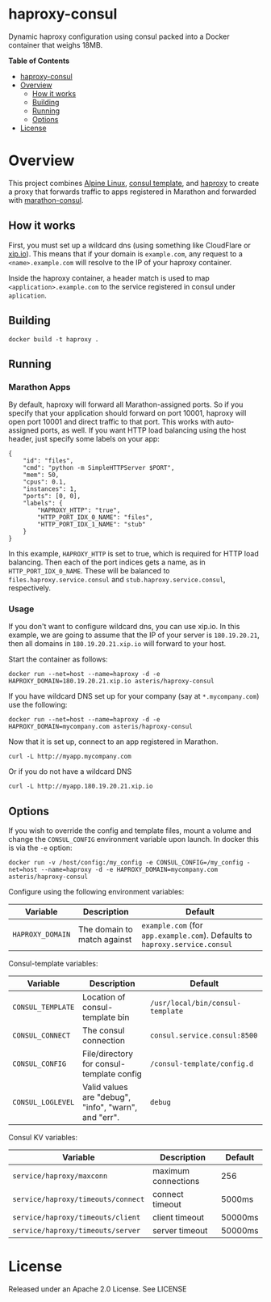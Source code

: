 # haproxy-consul

Dynamic haproxy configuration using consul packed into a Docker container that weighs 18MB.

<!-- markdown-toc start - Don't edit this section. Run M-x markdown-toc/generate-toc again -->
**Table of Contents**

- [haproxy-consul](#haproxy-consul)
- [Overview](#overview)
    - [How it works](#how-it-works)
    - [Building](#building)
    - [Running](#running)
    - [Options](#options)
- [License](#license)

<!-- markdown-toc end -->

# Overview

This project combines [Alpine Linux](https://www.alpinelinux.org), [consul template](https://github.com/hashicorp/consul-template), and [haproxy](http://haproxy.org)
to create a proxy that forwards traffic to apps registered in Marathon and forwarded with [marathon-consul](https://github.com/CiscoCloud/marathon-consul).

## How it works

First, you must set up a wildcard dns (using something like CloudFlare or [xip.io](http://xip.io)). This means that if your domain is `example.com`, any request to  a `<name>.example.com` will resolve to the IP of your haproxy container.

Inside the haproxy container, a header match is used to map `<application>.example.com` to the service registered in consul under `aplication`.

## Building

```
docker build -t haproxy .
```

## Running

### Marathon Apps

By default, haproxy will forward all Marathon-assigned ports. So if you specify
that your application should forward on port 10001, haproxy will open port 10001
and direct traffic to that port. This works with auto-assigned ports, as well.
If you want HTTP load balancing using the host header, just specify some labels on your app:

```
{
    "id": "files",
    "cmd": "python -m SimpleHTTPServer $PORT",
    "mem": 50,
    "cpus": 0.1,
    "instances": 1,
    "ports": [0, 0],
    "labels": {
        "HAPROXY_HTTP": "true",
        "HTTP_PORT_IDX_0_NAME": "files",
        "HTTP_PORT_IDX_1_NAME": "stub"
    }
}
```

In this example, `HAPROXY_HTTP` is set to true, which is required for HTTP load
balancing. Then each of the port indices gets a name, as in
`HTTP_PORT_IDX_0_NAME`. These will be balanced to `files.haproxy.service.consul`
and `stub.haproxy.service.consul`, respectively.

### Usage

If you don't want to configure wildcard dns, you can use xip.io. In this example, we are going to assume that the IP of your server is `180.19.20.21`, then all domains in `180.19.20.21.xip.io` will forward to your host.

Start the container as follows:

```
docker run --net=host --name=haproxy -d -e HAPROXY_DOMAIN=180.19.20.21.xip.io asteris/haproxy-consul
```

If you have wildcard DNS set up for your company (say at `*.mycompany.com`) use the following:

```
docker run --net=host --name=haproxy -d -e HAPROXY_DOMAIN=mycompany.com asteris/haproxy-consul
```

Now that it is set up, connect to an app registered in Marathon.

```
curl -L http://myapp.mycompany.com
```

Or if you do not have a wildcard DNS

```
curl -L http://myapp.180.19.20.21.xip.io
```

## Options

If you wish to override the config and template files, mount a volume and change the `CONSUL_CONFIG` environment variable upon launch. In docker this is via the `-e` option:

```
docker run -v /host/config:/my_config -e CONSUL_CONFIG=/my_config -net=host --name=haproxy -d -e HAPROXY_DOMAIN=mycompany.com asteris/haproxy-consul
```

Configure using the following environment variables:

Variable | Description | Default
---------|-------------|---------
`HAPROXY_DOMAIN` | The domain to match against | `example.com` (for `app.example.com`). Defaults to `haproxy.service.consul`

Consul-template variables:

Variable | Description | Default
---------|-------------|---------
`CONSUL_TEMPLATE` | Location of consul-template bin | `/usr/local/bin/consul-template`
`CONSUL_CONNECT`  | The consul connection | `consul.service.consul:8500`
`CONSUL_CONFIG`   | File/directory for consul-template config | `/consul-template/config.d`
`CONSUL_LOGLEVEL` | Valid values are "debug", "info", "warn", and "err". | `debug`

Consul KV variables:

Variable | Description | Default
---------|-------------|---------
`service/haproxy/maxconn` | maximum connections | 256
`service/haproxy/timeouts/connect` | connect timeout | 5000ms
`service/haproxy/timeouts/client` | client timeout | 50000ms
`service/haproxy/timeouts/server` | server timeout | 50000ms

# License

Released under an Apache 2.0 License. See LICENSE
